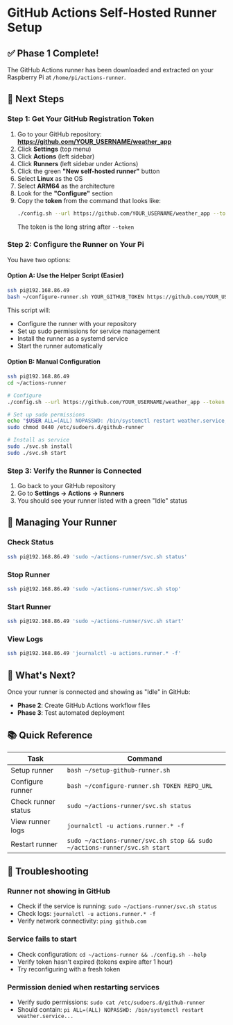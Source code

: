 # GitHub Actions Self-Hosted Runner Setup

## ✅ Phase 1 Complete!

The GitHub Actions runner has been downloaded and extracted on your Raspberry Pi at `/home/pi/actions-runner`.

## 📝 Next Steps

### Step 1: Get Your GitHub Registration Token

1. Go to your GitHub repository: **https://github.com/YOUR_USERNAME/weather_app**
2. Click **Settings** (top menu)
3. Click **Actions** (left sidebar)
4. Click **Runners** (left sidebar under Actions)
5. Click the green **"New self-hosted runner"** button
6. Select **Linux** as the OS
7. Select **ARM64** as the architecture
8. Look for the **"Configure"** section
9. Copy the **token** from the command that looks like:
   ```bash
   ./config.sh --url https://github.com/YOUR_USERNAME/weather_app --token ABCDEF123456...
   ```
   The token is the long string after `--token`

### Step 2: Configure the Runner on Your Pi

You have two options:

#### Option A: Use the Helper Script (Easier)

```bash
ssh pi@192.168.86.49
bash ~/configure-runner.sh YOUR_GITHUB_TOKEN https://github.com/YOUR_USERNAME/weather_app
```

This script will:
- Configure the runner with your repository
- Set up sudo permissions for service management
- Install the runner as a systemd service
- Start the runner automatically

#### Option B: Manual Configuration

```bash
ssh pi@192.168.86.49
cd ~/actions-runner

# Configure
./config.sh --url https://github.com/YOUR_USERNAME/weather_app --token YOUR_TOKEN

# Set up sudo permissions
echo "$USER ALL=(ALL) NOPASSWD: /bin/systemctl restart weather.service, /bin/systemctl restart weather-frontend.service" | sudo tee /etc/sudoers.d/github-runner
sudo chmod 0440 /etc/sudoers.d/github-runner

# Install as service
sudo ./svc.sh install
sudo ./svc.sh start
```

### Step 3: Verify the Runner is Connected

1. Go back to your GitHub repository
2. Go to **Settings → Actions → Runners**
3. You should see your runner listed with a green "Idle" status

## 🔧 Managing Your Runner

### Check Status
```bash
ssh pi@192.168.86.49 'sudo ~/actions-runner/svc.sh status'
```

### Stop Runner
```bash
ssh pi@192.168.86.49 'sudo ~/actions-runner/svc.sh stop'
```

### Start Runner
```bash
ssh pi@192.168.86.49 'sudo ~/actions-runner/svc.sh start'
```

### View Logs
```bash
ssh pi@192.168.86.49 'journalctl -u actions.runner.* -f'
```

## 🚀 What's Next?

Once your runner is connected and showing as "Idle" in GitHub:
- **Phase 2**: Create GitHub Actions workflow files
- **Phase 3**: Test automated deployment

## 📚 Quick Reference

| Task | Command |
|------|---------|
| Setup runner | `bash ~/setup-github-runner.sh` |
| Configure runner | `bash ~/configure-runner.sh TOKEN REPO_URL` |
| Check runner status | `sudo ~/actions-runner/svc.sh status` |
| View runner logs | `journalctl -u actions.runner.* -f` |
| Restart runner | `sudo ~/actions-runner/svc.sh stop && sudo ~/actions-runner/svc.sh start` |

## 🐛 Troubleshooting

### Runner not showing in GitHub
- Check if the service is running: `sudo ~/actions-runner/svc.sh status`
- Check logs: `journalctl -u actions.runner.* -f`
- Verify network connectivity: `ping github.com`

### Service fails to start
- Check configuration: `cd ~/actions-runner && ./config.sh --help`
- Verify token hasn't expired (tokens expire after 1 hour)
- Try reconfiguring with a fresh token

### Permission denied when restarting services
- Verify sudo permissions: `sudo cat /etc/sudoers.d/github-runner`
- Should contain: `pi ALL=(ALL) NOPASSWD: /bin/systemctl restart weather.service...`

